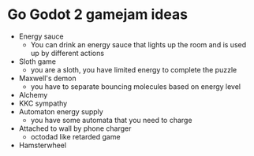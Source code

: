 # Go Godot 2 gamejam ideas
 - Energy sauce
     - You can drink an energy sauce that lights up the room and is used up by different actions
 - Sloth game
     - you are a sloth, you have limited energy to complete the puzzle
 - Maxwell's demon
     - you have to separate bouncing molecules based on energy level
 - Alchemy
 - KKC sympathy
 - Automaton energy supply
     - you have some automata that you need to charge
 - Attached to wall by phone charger
     - octodad like retarded game
 - Hamsterwheel